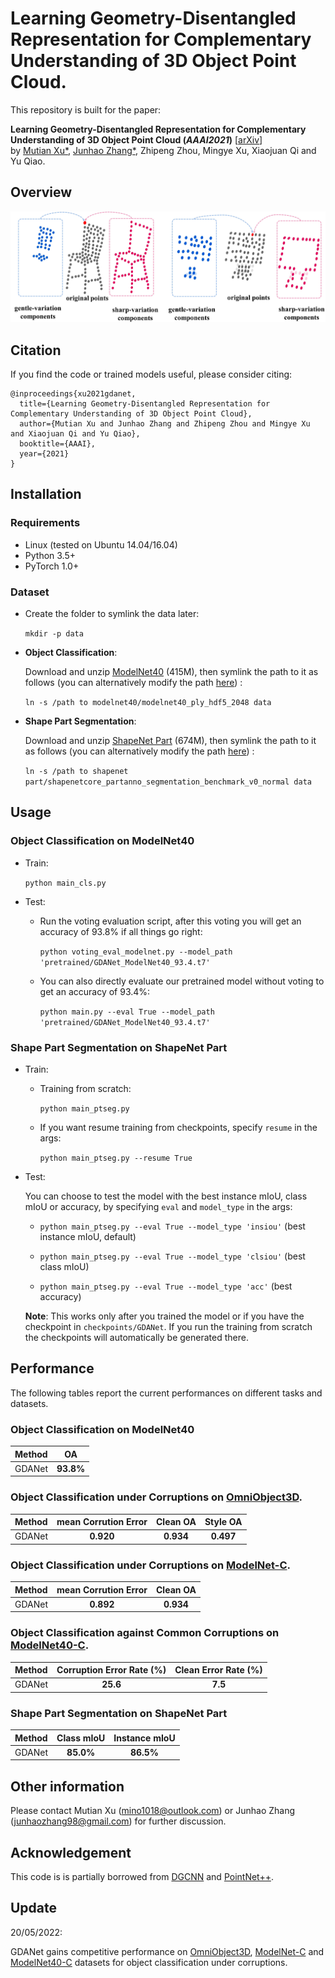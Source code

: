 # Learning Geometry-Disentangled Representation for Complementary Understanding of 3D Object Point Cloud.
This repository is built for the paper:

__Learning Geometry-Disentangled Representation for Complementary Understanding of 3D Object Point Cloud (_AAAI2021_)__ [[arXiv](https://arxiv.org/abs/2012.10921)]
<br>
by [Mutian Xu*](https://mutianxu.github.io/), [Junhao Zhang*](https://junhaozhang98.github.io/), Zhipeng Zhou, Mingye Xu, Xiaojuan Qi and Yu Qiao.


## Overview
<img src = './imgs/GDANet.jpg' width = 800>

## Citation
If you find the code or trained models useful, please consider citing:

    @inproceedings{xu2021gdanet,
      title={Learning Geometry-Disentangled Representation for Complementary Understanding of 3D Object Point Cloud}, 
      author={Mutian Xu and Junhao Zhang and Zhipeng Zhou and Mingye Xu and Xiaojuan Qi and Yu Qiao},
      booktitle={AAAI},
      year={2021}
    }


## Installation


### Requirements
* Linux (tested on Ubuntu 14.04/16.04)
* Python 3.5+
* PyTorch 1.0+

### Dataset
* Create the folder to symlink the data later:

    `mkdir -p data`

* __Object Classification__:

    Download and unzip [ModelNet40](https://shapenet.cs.stanford.edu/media/modelnet40_ply_hdf5_2048.zip) (415M), then symlink the path to it as follows (you can alternatively modify the path [here](https://github.com/mutianxu/GDANet/blob/main/util/data_util.py#L12)) :

    `ln -s /path to modelnet40/modelnet40_ply_hdf5_2048 data`

* __Shape Part Segmentation__:

    Download and unzip [ShapeNet Part](https://shapenet.cs.stanford.edu/media/shapenetcore_partanno_segmentation_benchmark_v0_normal.zip) (674M), then symlink the path to it as follows (you can alternatively modify the path [here](https://github.com/mutianxu/GDANet/blob/main/util/data_util.py#L70)) :

    `ln -s /path to shapenet part/shapenetcore_partanno_segmentation_benchmark_v0_normal data`

## Usage

### Object Classification on ModelNet40
* Train:

    `python main_cls.py`

* Test:
    * Run the voting evaluation script, after this voting you will get an accuracy of 93.8% if all things go right:

        `python voting_eval_modelnet.py --model_path 'pretrained/GDANet_ModelNet40_93.4.t7'`

    * You can also directly evaluate our pretrained model without voting to get an accuracy of 93.4%:

        `python main.py --eval True --model_path 'pretrained/GDANet_ModelNet40_93.4.t7'`

### Shape Part Segmentation on ShapeNet Part
* Train:
    * Training from scratch:

        `python main_ptseg.py`

    * If you want resume training from checkpoints, specify `resume` in the args:

        `python main_ptseg.py --resume True`

* Test:

    You can choose to test the model with the best instance mIoU, class mIoU or accuracy, by specifying `eval` and `model_type` in the args:

    * `python main_ptseg.py --eval True --model_type 'insiou'` (best instance mIoU, default)

    * `python main_ptseg.py --eval True --model_type 'clsiou'` (best class mIoU)

    * `python main_ptseg.py --eval True --model_type 'acc'` (best accuracy)

    **Note**: This works only after you trained the model or if you have the checkpoint in `checkpoints/GDANet`. If you run the training from scratch the checkpoints will automatically be generated there.
 

## Performance
The following tables report the current performances on different tasks and datasets.

### Object Classification on ModelNet40

| Method | OA |
| :--- | :---: |
| GDANet      | **93.8%** |

### Object Classification under Corruptions on [OmniObject3D](https://omniobject3d.github.io/).
| Method | mean Corrution Error | Clean OA | Style OA |
| :--- | :---: | :---: | :---: |
| GDANet    | **0.920** | **0.934** | **0.497**

### Object Classification under Corruptions on [ModelNet-C](https://github.com/jiawei-ren/ModelNet-C).
| Method | mean Corrution Error | Clean OA |
| :--- | :---: | :---: |
| GDANet    | **0.892** | **0.934** |

### Object Classification against Common Corruptions on [ModelNet40-C](https://github.com/jiachens/ModelNet40-C).
| Method |  Corruption Error Rate (%) | Clean Error Rate (%) |
| :--- | :---: | :---: |
| GDANet    | **25.6** | **7.5** |


### Shape Part Segmentation on ShapeNet Part
| Method |  Class mIoU | Instance mIoU |
| :--- | :---: | :---: |
| GDANet    | **85.0%** | **86.5%** |

## Other information

Please contact Mutian Xu (mino1018@outlook.com) or Junhao Zhang (junhaozhang98@gmail.com) for further discussion.

## Acknowledgement
This code is is partially borrowed from [DGCNN](https://github.com/WangYueFt/dgcnn) and [PointNet++](https://github.com/charlesq34/pointnet2).  

## Update

20/05/2022:

GDANet gains competitive performance on [OmniObject3D](https://omniobject3d.github.io/), [ModelNet-C](https://github.com/jiawei-ren/ModelNet-C) and [ModelNet40-C](https://github.com/jiachens/ModelNet40-C) datasets for object classification under corruptions.
